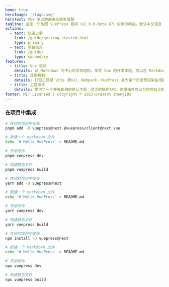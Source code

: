 ```yaml
---
home: true
heroImage: '/logo.svg'
heroText: Vue 驱动的静态网站生成器
tagline: 这是一个仿照 VuePress 官网（v2.0.0-beta.67）的演示网站，默认中文语言
actions:
  - text: 快速上手
    link: /guide/getting-started.html
    type: primary
  - text: 项目简介
    link: /guide/
    type: secondary
features:
  - title: Vue 驱动
    details: 以 Markdown 为中心的项目结构，享受 Vue 的开发体验，可以在 Markdown 中使用 Vue 组件，又可以使用 Vue 来开发自定义主题。
  - title: 渲染机制
    details: 打包工具是 Vite（默认）、Webpack；VuePress 会为每个页面预渲染生成静态的 HTML，每个页面被加载时作为 SPA 运行。
  - title: 主题插件
    details: 提供了一个开箱即用的默认主题；灵活的插件API，使得插件可以为你的站点提供许多即插即用的功能。
footer: MIT Licensed | Copyright © 2023-present ahong18s
---
```



### 在项目中集成

<CodeGroup>
  <CodeGroupItem title="PNPM" active>

```bash
# 在你的项目中安装
pnpm add -D vuepress@next @vuepress/client@next vue

# 新建一个 markdown 文件
echo '# Hello VuePress' > README.md

# 开始写作
pnpm vuepress dev

# 构建静态文件
pnpm vuepress build
```

  </CodeGroupItem>

  <CodeGroupItem title="YARN">

```bash
# 在你的项目中安装
yarn add -D vuepress@next

# 新建一个 markdown 文件
echo '# Hello VuePress' > README.md

# 开始写作
yarn vuepress dev

# 构建静态文件
yarn vuepress build
```

  </CodeGroupItem>

  <CodeGroupItem title="NPM">

```bash
# 在你的项目中安装
npm install -D vuepress@next

# 新建一个 markdown 文件
echo '# Hello VuePress' > README.md

# 开始写作
npx vuepress dev

# 构建静态文件
npx vuepress build
```

  </CodeGroupItem>
</CodeGroup>